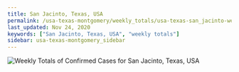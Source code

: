 ```yaml
---
title: San Jacinto, Texas, USA
permalink: /usa-texas-montgomery/weekly_totals/usa-texas-san_jacinto-weekly_totals.html
last_updated: Nov 24, 2020
keywords: ["San Jacinto, Texas, USA", "weekly totals"]
sidebar: usa-texas-montgomery_sidebar
---
```


![Weekly Totals of Confirmed Cases for San Jacinto, Texas, USA](/covid_tracker/images/graphs/usa-texas-san_jacinto-weekly_totals_graph.png)
